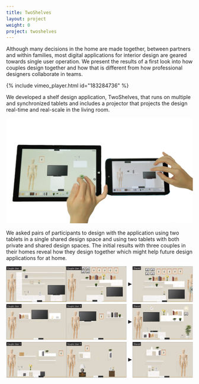 ```yaml
---
title: TwoShelves
layout: project
weight: 0
project: twoshelves
---
```


Although many decisions in the home are made together, between partners and within families, most digital applications for interior design are geared towards single user operation. We present the results of a first look into how couples design together and how that is different from how professional designers collaborate in teams.

{% include vimeo_player.html id="183284736" %}

We developed a shelf design application, TwoShelves, that runs on multiple and synchronized tablets and includes a projector that projects the design real-time and real-scale in the living room.

<img src = "img/twoshelves_tablets.jpg" />

We asked pairs of participants to design with the application using two tablets in a single shared design space and using two tablets with both private and shared design spaces. The initial results with three couples in their homes reveal how they design together which might help future design applications for at home.

<img src = "img/twoshelves_examples.jpg" />
